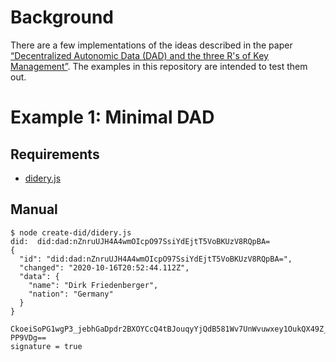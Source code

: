 Background
==========

There are a few implementations of the ideas described in the paper [“Decentralized Autonomic Data (DAD) and the three R's of Key Management”](https://github.com/WebOfTrustInfo/rebooting-the-web-of-trust-spring2018/blob/master/final-documents/DecentralizedAutonomicData.md). The examples in this repository are intended to test them out.

Example 1: Minimal DAD
======================

Requirements 
------------

* [didery.js](https://github.com/reputage/didery.js)

Manual
------
```
$ node create-did/didery.js
did:  did:dad:nZnruUJH4A4wmOIcpO97SsiYdEjtT5VoBKUzV8RQpBA=
{
  "id": "did:dad:nZnruUJH4A4wmOIcpO97SsiYdEjtT5VoBKUzV8RQpBA=",
  "changed": "2020-10-16T20:52:44.112Z",
  "data": {
    "name": "Dirk Friedenberger",
    "nation": "Germany"
  }
}

CkoeiSoPG1wgP3_jebhGaDpdr2BXOYCcQ4tBJouqyYjQdB581Wv7UnWvuwxey1OukQX49Z_OgRir0aQ-PP9VDg==
signature = true
```

